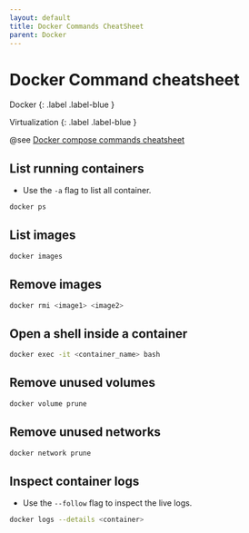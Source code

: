 ```yaml
---
layout: default
title: Docker Commands CheatSheet
parent: Docker
---
```


# Docker Command cheatsheet

Docker
{: .label .label-blue }

Virtualization
{: .label .label-blue }

@see [Docker compose commands cheatsheet](../docker-compose-commands)

## List running containers

- Use the `-a` flag to list all container.

```bash
docker ps
```

## List images

```bash
docker images
```

## Remove images

```bash
docker rmi <image1> <image2>
```

## Open a shell inside a container

```bash
docker exec -it <container_name> bash
```

## Remove unused volumes

```bash
docker volume prune
```

## Remove unused networks

```bash
docker network prune
```

## Inspect container logs

- Use the `--follow` flag to inspect the live logs.

```bash
docker logs --details <container>
```
